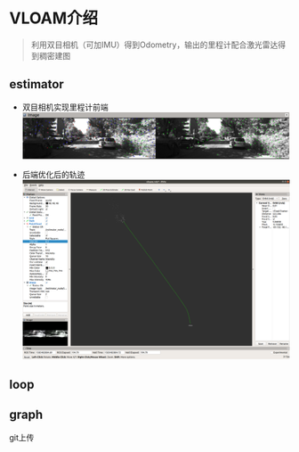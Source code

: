 # VLOAM介绍
>利用双目相机（可加IMU）得到Odometry，输出的里程计配合激光雷达得到稠密建图
## estimator
- 双目相机实现里程计前端
![2020-03-02 17-06-09 的屏幕截图](https://github.com/HITE401/yzh/blob/master/config/feature_track.png)

- 后端优化后的轨迹
![2020-03-02 17-06-09 的屏幕截图](https://github.com/HITE401/yzh/blob/master/config/vloam_backend.png)


## loop


## graph
git上传
